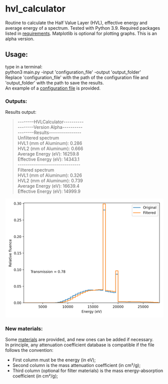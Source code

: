 # hvl_calculator
Routine to calculate the Half Value Layer (HVL), effective energy and average energy of a spectrum.
Tested with Python 3.9.
Required packages listed in [requirements](./requirements.txt). 
Matplotlib is optional for plotting graphs.
This is an alpha version.

## Usage:

type in a terminal:  
python3 main.py -input 'configuration_file' -output 'output_folder'  
Replace 'configuration_file' with the path of the configuration file and 'output_folder' with the path
to save the results.\
An example of a [configuration file](./example/example.cfg) is provided. 

### Outputs:

Results output:
> --------HVLCalculator----------\
--------Version Alpha----------\
--------Results----------------\
Unfiltered spectrum\
HVL1 (mm of Aluminum): 0.286\
HVL2 (mm of Aluminum): 0.666\
Average Energy (eV): 16259.8\
Effective Energy (eV): 14343.1\
-------------------------------\
Filtered spectrum\
HVL1 (mm of Aluminum): 0.326\
HVL2 (mm of Aluminum): 0.739\
Average Energy (eV): 16639.4\
Effective Energy (eV): 14999.9




![spectrum example](./example/results/plot.png)

### New materials:

Some [materials](./example/materials) are provided, and new ones can be added if necessary.\
In principle, any attenuation coefficient database is compatible if the file follows the convention:
- First column must be the energy (in eV);
- Second column is the mass attenuation coefficient (in cm²/g);
- Third column (optional for filter materials)  is the mass energy-absorption coefficient (in cm²/g);



